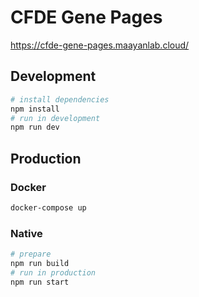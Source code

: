 # CFDE Gene Pages

<https://cfde-gene-pages.maayanlab.cloud/>

## Development

```bash
# install dependencies
npm install
# run in development
npm run dev
```

## Production

### Docker
```bash
docker-compose up
```

### Native
```bash
# prepare
npm run build
# run in production
npm run start
```
